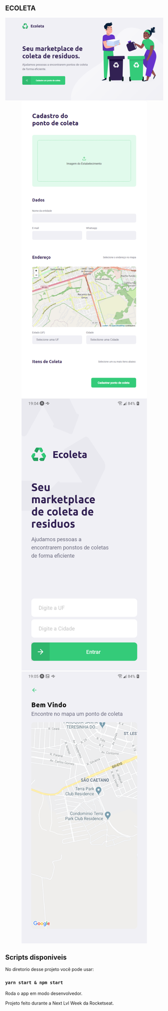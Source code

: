 ## ECOLETA

<div align="center">
    <img src="./assets/readmeIMG1.png" alt="Imagem1" width="600"/>  
    <img src="./assets/readmeIMG2.png" alt="Imagem2" width="400"/>  
    <img src="./assets/readmeIMG4.png" alt="Imagem3" width="400"/>
    <img src="./assets/readmeIMG3.png" alt="Imagem3" width="400"/>
</div>

## Scripts disponiveis

No diretorio desse projeto você pode usar:

### `yarn start & npm start`

Roda o app em modo desenvolvedor.<br />

Projeto feito durante a Next Lvl Week da Rocketseat.

